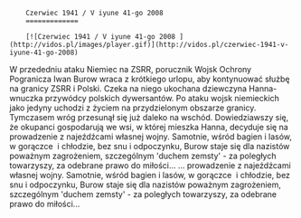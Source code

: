 
        Czerwiec 1941 / V iyune 41-go 2008 
        =============
        
        [![Czerwiec 1941 / V iyune 41-go 2008 ](http://vidos.pl/images/player.gif)](http://vidos.pl/czerwiec-1941-v-iyune-41-go-2008)
        
        
 W przededniu ataku Niemiec na ZSRR, porucznik Wojsk Ochrony Pogranicza Iwan Burow wraca z krótkiego urlopu, aby kontynuować służbę na granicy ZSRR i Polski. Czeka na niego ukochana dziewczyna Hanna- wnuczka przywódcy polskich dywersantów. Po ataku wojsk niemieckich jako jedyny uchodzi z życiem na przydzielonym obszarze granicy. Tymczasem wróg przesunął się już daleko na wschód. Dowiedziawszy się, że okupanci gospodarują we wsi, w której mieszka Hanna, decyduje się na prowadzenie z najeźdźcami własnej wojny. Samotnie, wśród bagien i lasów, w gorączce  i chłodzie, bez snu i odpoczynku, Burow staje się dla nazistów poważnym zagrożeniem, szczególnym 'duchem zemsty' - za poległych towarzyszy, za odebrane prawo do miłości...  ... prowadzenie z najeźdźcami własnej wojny. Samotnie, wśród bagien i lasów, w gorączce  i chłodzie, bez snu i odpoczynku, Burow staje się dla nazistów poważnym zagrożeniem, szczególnym 'duchem zemsty' - za poległych towarzyszy, za odebrane prawo do miłości...
    